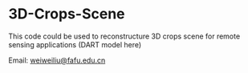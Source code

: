 # 3D-Crops-Scene
This code could be used to reconstructure 3D crops scene for remote sensing applications (DART model here)

Email: weiweiliu@fafu.edu.cn
